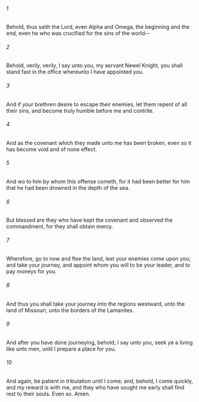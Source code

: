 ###### 1
Behold, thus saith the Lord, even Alpha and Omega, the beginning and the end, even he who was crucified for the sins of the world--

###### 2
Behold, verily, verily, I say unto you, my servant Newel Knight, you shall stand fast in the office whereunto I have appointed you.

###### 3
And if your brethren desire to escape their enemies, let them repent of all their sins, and become truly humble before me and contrite.

###### 4
And as the covenant which they made unto me has been broken, even so it has become void and of none effect.

###### 5
And wo to him by whom this offense cometh, for it had been better for him that he had been drowned in the depth of the sea.

###### 6
But blessed are they who have kept the covenant and observed the commandment, for they shall obtain mercy.

###### 7
Wherefore, go to now and flee the land, lest your enemies come upon you; and take your journey, and appoint whom you will to be your leader, and to pay moneys for you.

###### 8
And thus you shall take your journey into the regions westward, unto the land of Missouri, unto the borders of the Lamanites.

###### 9
And after you have done journeying, behold, I say unto you, seek ye a living like unto men, until I prepare a place for you.

###### 10
And again, be patient in tribulation until I come; and, behold, I come quickly, and my reward is with me, and they who have sought me early shall find rest to their souls. Even so. Amen.

